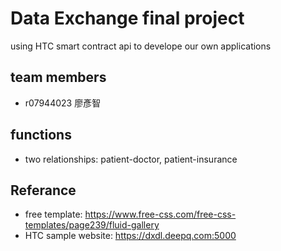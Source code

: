 # Data Exchange final project

using HTC smart contract api to develope our own applications

## team members

- r07944023 廖彥智

## functions

- two relationships: patient-doctor, patient-insurance

## Referance

- free template: https://www.free-css.com/free-css-templates/page239/fluid-gallery
- HTC sample website: https://dxdl.deepq.com:5000 


